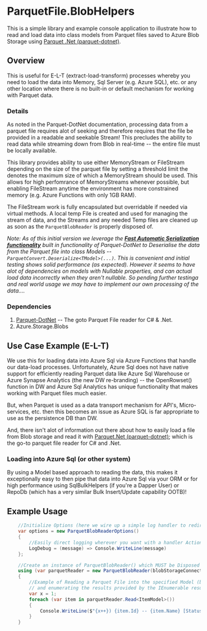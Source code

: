 # ParquetFile.BlobHelpers
This is a simple library and example console application to illustrate how to read and load data into class models from 
Parquet files saved to Azure Blob Storage using [Parquet .Net (parquet-dotnet)](https://github.com/elastacloud/parquet-dotnet#apache-parquet-for-net-platform).

## Overview
This is useful for E-L-T (extract-load-transform) processes whereby you need to load the data into Memory, 
Sql Server (e.g. Azure SQL), etc. or any other location where there is no built-in or default mechanism for 
working with Parquet data.

### Details
As noted in the Parquet-DotNet documentation, processing data from a parquet file requires alot of seeking and therefore
requires that the file be provided in a readable and seekable Stream! This precludes the ability to read data
while streaming down from Blob in real-time -- the entire file must be locally available.

This library provides ability to use either MemoryStream or FileStream depending on the size of the parquet file
by setting a threshold limit the denotes the maximum size of which a MemoryStream should be used.  This allows
for high perfomrance of MemoryStreams whenever possible, but enabling FileStream anytime the environment has
more constrained memory (e.g. Azure Functions with only 1GB RAM).

The FileStream work is fully encapsulated but overridable if needed via virtual methods.  A local temp File is 
created and used for managing the stream of data, and the Streams and any needed Temp files are cleaned up
as soon as the `ParquetBlobReader` is properly disposed of.

*Note: As of this initial version we leverage the 
[**Fast Automatic Serialization functionality**](https://github.com/elastacloud/parquet-dotnet/blob/master/doc/serialisation.md) 
 built in functionality of Parquet-DotNet to Deserialise the data from the Parquet file into class Models -- 
`ParquetConvert.Deserialize<TModel>(...)`.  This is convenient and initial testing shows solid performance (as expected).
However it seems to have alot of dependencies on models with Nullable properties, and can actual load data 
incorrectly when they aren't nullable.  So pending further testinga and real world usage we may have to 
implement our own processing of the data....*

### Dependencies
1. [Parquet-DotNet](https://github.com/elastacloud/parquet-dotnet#apache-parquet-for-net-platform) -- The goto Parquet File reader for C# & .Net.
2. Azure.Storage.Blobs

## Use Case Example (E-L-T)
We use this for loading data into Azure Sql via Azure Functions that handle our data-load processes. Unfortunately,
Azure Sql does not have native support for efficiently reading Parquet data like Azure Sql Warehouse or 
Azure Synapse Analytics (the new DW re-branding) -- the OpenRowset() function in DW and Azure Sql Analytics
has unique functionality that makes working with Parquet files much easier.

But, when Parquet is used as a data transport mechanism for API's, Micro-services, etc. then this becomes an issue
as Azure SQL is far appropriate to use as the persistence DB than DW.

And, there isn't alot of information out there about how to easily load a file from Blob storage and read it
with [Parquet.Net (parquet-dotnet)](https://github.com/elastacloud/parquet-dotnet#apache-parquet-for-net-platform);
 which is the go-to parquet file reader for C# and .Net. 

### Loading into Azure Sql (or other system)
By using a Model based approach to reading the data, this makes it exceptionally easy to then pipe that data 
into Azure Sql via your ORM or for high performance using SqlBulkHelpers (if you're a Dapper User) or RepoDb 
(which has a very similar Bulk Insert/Update capability OOTB)!

## Example Usage
```csharp
    //Initialize Options (here we wire up a simple log handler to redirect to the Console)...
    var options = new ParquetBlobReaderOptions()
    {
        //Easily direct logging wherever you want with a handler Action<string>...
        LogDebug = (message) => Console.WriteLine(message)
    };

    //Create an instance of ParquetBlobReader() which MUST be Disposed of properly...
    using (var parquetReader = new ParquetBlobReader(blobStorageConnectionString, blobContainer, blobFilePath, options))
    { 
        //Example of Reading a Parquet File into the specified Model (by Generic Type) 
        // and enumerating the results provided by the IEnumerable result...
        var x = 1;
        foreach (var item in parquetReader.Read<ItemModel>())
        {
            Console.WriteLine($"{x++}) {item.Id} -- {item.Name} [Status={item.StatusId}]");
        }
    }
```